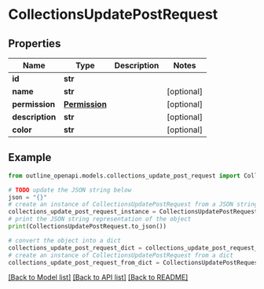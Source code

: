# CollectionsUpdatePostRequest


## Properties

Name | Type | Description | Notes
------------ | ------------- | ------------- | -------------
**id** | **str** |  | 
**name** | **str** |  | [optional] 
**permission** | [**Permission**](Permission.md) |  | [optional] 
**description** | **str** |  | [optional] 
**color** | **str** |  | [optional] 

## Example

```python
from outline_openapi.models.collections_update_post_request import CollectionsUpdatePostRequest

# TODO update the JSON string below
json = "{}"
# create an instance of CollectionsUpdatePostRequest from a JSON string
collections_update_post_request_instance = CollectionsUpdatePostRequest.from_json(json)
# print the JSON string representation of the object
print(CollectionsUpdatePostRequest.to_json())

# convert the object into a dict
collections_update_post_request_dict = collections_update_post_request_instance.to_dict()
# create an instance of CollectionsUpdatePostRequest from a dict
collections_update_post_request_from_dict = CollectionsUpdatePostRequest.from_dict(collections_update_post_request_dict)
```
[[Back to Model list]](../README.md#documentation-for-models) [[Back to API list]](../README.md#documentation-for-api-endpoints) [[Back to README]](../README.md)


